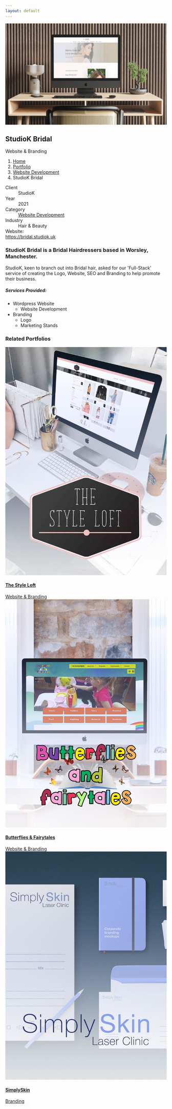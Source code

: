 ```yaml
---
layout: default
---
```

<section class="bg-primary-3 min-vh-80 overlay text-light d-flex align-items-end py-5 jarallax" data-overlay data-jarallax data-speed="0.2">
    <img src="/assets/portfolio/studiok-bridal/banner.jpg" alt="" class="jarallax-img">
    <div class="container">
        <div class="row">
            <div class="col">
                <h1 class="display-4 mb-1">StudioK Bridal</h1>
                <span class="lead">Website & Branding</span>
            </div>
        </div>
        <div class="row my-3">
            <div class="col">
                <nav aria-label="breadcrumb">
                    <ol class="breadcrumb">
                        <li class="breadcrumb-item">
                            <a href="/">Home</a>
                        </li>
                        <li class="breadcrumb-item">
                            <a href="/portfolio/">Portfolio</a>
                        </li>
                        <li class="breadcrumb-item">
                            <a href="/portfolio/website-development">Website Development</a>
                        </li>
                        <li class="breadcrumb-item active" aria-current="page">StudioK Bridal</li>
                    </ol>
                </nav>
            </div>
        </div>
    </div>
</section>
<section>
    <div class="container">
        <div class="row">
        <div class="col-md-4 mb-4 mb-md-0">
            <dl class="row mt-4">
                <dt class="col-3 mb-2">Client</dt>
                <dd class="col-9 mb-2">StudioK</dd>
                <dt class="col-3 mb-2">Year</dt>
                <dd class="col-9 mb-2">2021</dd>
                <dt class="col-3 mb-2">Category</dt>
                <dd class="col-9 mb-2"><a href="/portfolio/website-development">Website Development</a></dd>
                <dt class="col-3 mb-2">Industry</dt>
                <dd class="col-9 mb-2">Hair & Beauty</dd>
                <dt class="col-3 mb-2">Website:</dt>
                <dd class="col-9 mb-2">
                </dd>
                <dt class="col-12 mb-2"><a href="https://bridal.studiok.uk" style="word-break:break-all" target="_blank">https://bridal.studiok.uk</a></dt>
            </dl>
        </div>
        <div class="col">
                <div class="row justify-content-center">
                    <div class="col-lg-11">
                        <div class="mb-4">
                            <h3>StudioK Bridal is a Bridal Hairdressers based in Worsley, Manchester.</h3>
                        </div>
                        <p>
                            StudioK, keen to branch out into Bridal hair, asked for our 'Full-Stack' service of creating the Logo, Website, SEO and Branding to help promote their business.
                        </p>
                        <h5 class="mt-5">Services Provided:</h5>
                            <ul class="mb-5">
                                <li>Wordpress Website
                                    <ul>
                                        <li>Website Development</li>
                                    </ul>
                                </li>
                                <li>Branding
                                    <ul>
                                        <li>Logo</li>
                                        <li>Marketing Stands</li>
                                    </ul>
                                </li>
                            </ul>
                        <p></p>
                    </div>
                </div>
        </div>
    </div>
</section>
            <section class="bg-primary-alt">
            <div class="container"> 
                <div class="row mb-4">
                    <div class="col">
                        <h3 class="h2">Related Portfolios</h3>
                    </div>
                </div>
                <div class="row">
                    <div class="col-sm-6 col-lg-4 mb-4">
                        <a href="/portfolio/style-loft">
                            <img src="/assets/portfolio/style-loft/description.jpg" class="rounded mb-3">
                            <h4 class="mb-1">The Style Loft</h4>
                            <div class="text-small text-muted">Website & Branding</div>
                        </a>
                    </div>
                    <div class="col-sm-6 col-lg-4 mb-4">
                        <a href="/portfolio/butterflies-and-fairytales">
                            <img src="/assets/portfolio/butterflies-and-fairytales/description.jpg" class="rounded mb-3">
                            <h4 class="mb-1">Butterflies & Fairytales</h4>
                            <div class="text-small text-muted">Website & Branding</div>
                        </a>
                    </div>
                    <div class="col-sm-6 col-lg-4 mb-4">
                        <a href="/portfolio/simply-skin">
                            <img src="/assets/portfolio/simply-skin/description.jpg" class="rounded mb-3">
                            <h4 class="mb-1">SimplySkin</h4>
                            <div class="text-small text-muted">Branding</div>
                        </a>
                    </div>
                </div>
            </div>
        </section>